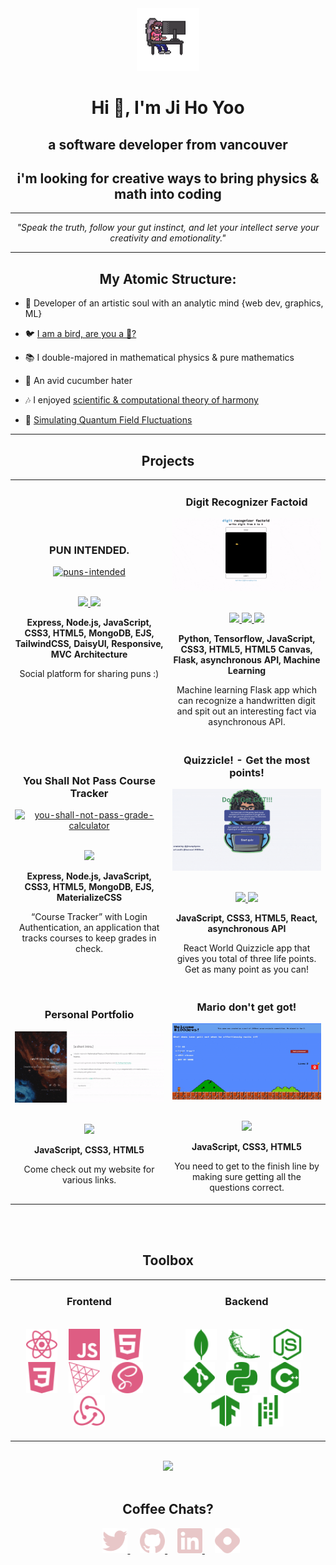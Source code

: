 <div id="header" align="center">
  <img src="https://github.com/jhruvsphysics/readme-assets/blob/main/coding.gif" width="100"/>
</div>
<h1 id="first" align="center">Hi 👋, I'm Ji Ho Yoo</h1>
<h2 id ="second" align="center">a software developer from vancouver</h2>
<h2 id ="third" align="center">i'm looking for creative ways to bring physics & math into coding</h2>

<hr>

<div id="say" align="center"><i>"Speak the truth, follow your gut instinct, and let your intellect serve your creativity and emotionality."</i></div>

<hr>


<h2 id="atoms" align="center">My Atomic Structure:</h2>

- 👻 Developer of an artistic soul with an analytic mind {web dev, graphics, ML}

- 🐦 <a href="https://www.ams.org/notices/200902/rtx090200212p.pdf">I am a bird, are you a 🐸?</a>

- 📚 I double-majored in mathematical physics & pure mathematics

- 🥒 An avid cucumber hater

- 🎶 I enjoyed <a href="https://arxiv.org/html/1202.4212v2">scientific & computational theory of harmony</a>

- 📝 <a href="https://github.com/jhruvsphysics/readme-assets/blob/main/atomic/Simulating_Quantum_Field_Fluctuations.pdf">Simulating Quantum Field Fluctuations</a>

<hr>

<!-- PROJECTS -->

<h2 id="project" align="center">Projects</h2>
<div align="center">
		<table>
			<tr>
				<td width="50%">
					<h3 align="center">PUN INTENDED.</h3>
					<div align="center">  
						<a href='https://puns-intended.onrender.com/' target="_blank">
							<img src="https://github.com/jhruvsphysics/readme-assets/blob/main/projects/puns_intended.gif" alt="puns-intended" height="100%" />
						</a>
						<br>
						<br>
						<p>
							<a href="https://github.com/jhruvsphysics/puns-intended" target="_blank">
								<img src="https://img.shields.io/badge/Repo-lightgrey?style=for-the-badge&logo=github"/>
							</a>  
							<a href="https://puns-intended.onrender.com/" target="_blank">
						<img src="https://img.shields.io/badge/Live-lightgrey?style=for-the-badge&color=0892d0"/>
							</a>	
						</p>
						<p><strong>Express, Node.js, JavaScript, CSS3, HTML5, MongoDB, EJS, TailwindCSS, DaisyUI, Responsive, MVC Architecture</strong></p>
							<p>
							Social platform for sharing puns :)
						</p>
					</div>
				</td>
				<td width="50%">
					<h3 align="center">Digit Recognizer Factoid</h3>
					<div align="center">  
						<a href='https://digit-recognizer-factoid.herokuapp.com/' target="_blank">
							<img src="https://github.com/jhruvsphysics/readme-assets/blob/main/projects/digit_rocognizer_factoid.gif" alt="digit-recognizer-factoid" height="100%" />
						</a>
						<br>
						<br>
						<p>
							<a href="https://github.com/jhruvsphysics/digit-recognizer-factoid" target="_blank">
								<img src="https://img.shields.io/badge/Repo-lightgrey?style=for-the-badge&logo=github"/>
							</a>  
							<a href="https://digit-recognizer-factoid.herokuapp.com/" target="_blank">
						<img src="https://img.shields.io/badge/Live-lightgrey?style=for-the-badge&color=0892d0"/>
							</a>	
						<a href="https://jihoyoo.hashnode.dev/smooth-brain-digit-recognizer-factoid-machine-learning-from-scratch" target="_blank">
						<img src="https://img.shields.io/badge/Blog-lightgrey?style=for-the-badge&color=228B22"/>
							</a>
						</p>
						<p><strong>Python, Tensorflow, JavaScript, CSS3, HTML5, HTML5 Canvas, Flask, asynchronous API, Machine Learning</strong></p>
							<p>
							Machine learning Flask app which can recognize a handwritten digit and spit out an interesting fact via asynchronous API.
						</p>
					</div>
				</td>
			</tr>
			<tr>
				<td width="50%">
					<h3 align="center">You Shall Not Pass Course Tracker</h3>
					<div align="center">  
						<a href='https://github.com/jhruvsphysics/you-shall-not-pass-grade-calculator' target="_blank">
							<img src="https://github.com/jhruvsphysics/readme-assets/blob/main/projects/you_shall_not_pass.gif" alt="you-shall-not-pass-grade-calculator" height="100%" />
						</a>
						<br>
						<br>
						<p>
							<a href="https://github.com/jhruvsphysics/you-shall-not-pass-grade-calculator" target="_blank">
								<img src="https://img.shields.io/badge/Repo-lightgrey?style=for-the-badge&logo=github"/>
							</a>  
						</p>
						<p><strong>Express, Node.js, JavaScript, CSS3, HTML5, MongoDB, EJS, MaterializeCSS</strong></p>
							<p>
							“Course Tracker” with Login Authentication, an application that tracks courses to keep grades in check.
						</p>
					</div>
				</td>
				<td width="50%">
					<h3 align="center">Quizzicle! - Get the most points!</h3>
					<div align="center" >  
						<a href='https://jihoyoo-trivia-game.netlify.app/' target="_blank">
							<img src="https://github.com/jhruvsphysics/readme-assets/blob/main/projects/quizzicle_dont_get_got.gif" alt="Quizzicle" height="100%" />
						</a>
						<br>
						<br>
						<p>
							<a href="https://github.com/jhruvsphysics/trivia-game" target="_blank">
								<img src="https://img.shields.io/badge/Repo-lightgrey?style=for-the-badge&logo=github"/>
							</a>  
							<a href="https://jihoyoo-trivia-game.netlify.app/" target="_blank">
								<img src="https://img.shields.io/badge/Live-lightgrey?style=for-the-badge&color=0892d0"/>
							</a>	
						</p>
						<p><strong>JavaScript, CSS3, HTML5, React, asynchronous API</strong></p>
						<p>React World Quizzicle app that gives you total of three life points. Get as many point as you can!</p>
					</div>
				</td>
			</tr>
			<tr>
				<td width="50%">
					<h3 align="center">Personal Portfolio</h3>
					<div align="center" >  
						<a href='https://jihoyoo.netlify.app/' target="_blank">
							<img src="https://github.com/jhruvsphysics/readme-assets/blob/main/projects/personal_website.gif" height="100%" />
						</a>
						<br>
						<br>
						<p>
							<a href="https://jihoyoo.netlify.app/" target="_blank">
								<img src="https://img.shields.io/badge/Live-lightgrey?style=for-the-badge&color=0892d0"/>
							</a>	
						</p>
						<p><strong>JavaScript, CSS3, HTML5</strong></p>
						<p>Come check out my website for various links.</p>
					</div>
				</td>
				<td width="50%">
						<h3 align="center">Mario don't get got!</h3>
						<div align="center">  
							<a href='https://jihoyoo-mario-run-dont-get-got.netlify.app/' target="_blank">
								<img src="https://github.com/jhruvsphysics/readme-assets/blob/main/projects/mario_dont_get_got.gif" alt="Calculator" height="100%" />
							</a>
							<br>
							<br>
							<p>
								<a href="https://jihoyoo-mario-run-dont-get-got.netlify.app/" target="_blank">
									<img src="https://img.shields.io/badge/Live-lightgrey?style=for-the-badge&color=0892d0"/>
								</a>	
							</p>
							<p><strong>JavaScript, CSS3, HTML5</strong></p>
							<p>You need to get to the finish line by making sure getting all the questions correct.</p>
						</div>	
					</td>
			</tr> 
		</table>
	</div>
<br />
<br />

<!-- TECHS -->

<h2 align="center">Toolbox</h2>

<div align="center">
    <table>
        <tr>
            <td valign="top" width="50%">
                <h3 align="center" color="black">Frontend</h2>
                <br>
                    <div align="center" >  
			<img src="https://github.com/jhruvsphysics/readme-assets/blob/main/toolbox/react_2.svg" alt="React" height="50" />
                            &nbsp&nbsp&nbsp
                        <img src="https://github.com/jhruvsphysics/readme-assets/blob/main/toolbox/javascript_2.svg" alt="JavaScript" height="50" />
                            &nbsp&nbsp&nbsp
                        <img src="https://github.com/jhruvsphysics/readme-assets/blob/main/toolbox/html5_2.svg" alt="HTML5" height="50" />
                            &nbsp&nbsp&nbsp
			<img src="https://github.com/jhruvsphysics/readme-assets/blob/main/toolbox/css3_2.svg" alt="CSS3" height="50" />
                            &nbsp&nbsp&nbsp
                        <img src="https://github.com/jhruvsphysics/readme-assets/blob/main/toolbox/threejs.svg" alt="Three.js" height="50" />  
			    &nbsp&nbsp&nbsp
                        <img src="https://github.com/jhruvsphysics/readme-assets/blob/main/toolbox/sass.svg" alt="Sass.js" height="50" /> 
			    &nbsp&nbsp&nbsp
                        <img src="https://github.com/jhruvsphysics/readme-assets/blob/main/toolbox/redux.svg" alt="Redux.js" height="50" /> 
                    </div>
            </td>
            <td valign="top" width="50%">
                <h3 align="center" color="#228B22">Backend</h2>
                <br>
                <div align="center">
                    &nbsp
                    <img  src="https://github.com/jhruvsphysics/readme-assets/blob/main/toolbox/mongodb.svg" alt="MongoDB" height="50" />  
			&nbsp&nbsp&nbsp
                    <img  src="https://github.com/jhruvsphysics/readme-assets/blob/main/toolbox/flask.svg" alt="Flask" height="50" />
                    &nbsp&nbsp&nbsp
                    <img  src="https://github.com/jhruvsphysics/readme-assets/blob/main/toolbox/nodejs.svg" alt="Node.js" height="50" /> 
                    &nbsp&nbsp&nbsp
                    <img  src="https://github.com/jhruvsphysics/readme-assets/blob/main/toolbox/git.svg" alt="Git" height="50" />  
                    &nbsp&nbsp&nbsp
                    <img  src="https://github.com/jhruvsphysics/readme-assets/blob/main/toolbox/python.svg" alt="Python" height="50" /> 
                    &nbsp&nbsp&nbsp
                    <img  src="https://github.com/jhruvsphysics/readme-assets/blob/main/toolbox/cpp.svg" alt="C++" height="50" />
			&nbsp&nbsp&nbsp
                    <img  src="https://github.com/jhruvsphysics/readme-assets/blob/main/toolbox/tensorflow.svg" alt="Tensorflow" height="50" />
			&nbsp&nbsp&nbsp
                    <img  src="https://github.com/jhruvsphysics/readme-assets/blob/main/toolbox/pandas.svg" alt="pandas" height="50" />
                    <br>
                    <br>	
                </div>
            </td>
        </tr>
	</table>
</div>

<br>
<!-- STATS -->
<div align="center" margin="100px 0 0 0">
	<img src="https://github-readme-stats.vercel.app/api/top-langs/?username=jhruvsphysics&layout=compact&theme=dracula&hide_border=true">
</div>
<br>

<!-- SOCIALS -->

<h2 align="center">Coffee Chats?</h2>
<p align="center">
	<a href="https://twitter.com/jhruvsphysics" target="_blank">
		<img
			src="https://github.com/jhruvsphysics/readme-assets/blob/main/socials/twitter.svg"
			width="40px"
			style="padding-left: 10px"
		/>
	</a>
	&nbsp&nbsp&nbsp
	<a href="https://github.com/jhruvsphysics" target="_blank">
		<img
			src="https://github.com/jhruvsphysics/readme-assets/blob/main/socials/github.svg"
			width="40px"
		/>
	</a>
	&nbsp&nbsp&nbsp
	<a href="https://www.linkedin.com/in/ji-ho-yoo-45b236a8/" target="_blank">
		<img
			src="https://github.com/jhruvsphysics/readme-assets/blob/main/socials/linkedin.svg"
			width="40px"
		/>
	</a>
	&nbsp&nbsp&nbsp
	<a href="https://jihoyoo.hashnode.dev/" target="_blank">
		<img
			src="https://github.com/jhruvsphysics/readme-assets/blob/main/socials/hashnode.svg"
			width="40px"
		/>
	</a>
</p>
